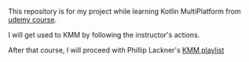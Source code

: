 This repository is for my project while learning Kotlin MultiPlatform from [udemy course](https://www.udemy.com/course/kotlin-multiplatform-masterclass/).

I will get used to KMM by following the instructor's actions.

After that course, I will proceed with Phillip Lackner's [KMM playlist](https://www.youtube.com/playlist?list=PLQkwcJG4YTCQxZMQdhR2_TNYa-jwnXUGJ)
